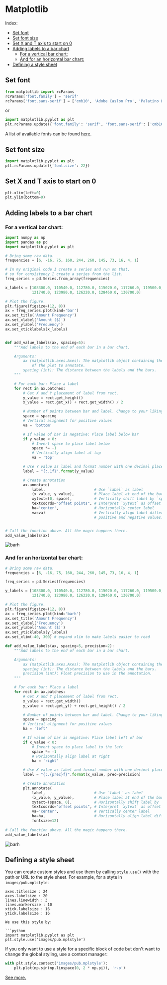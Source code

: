 # Matplotlib

Index: 
- [Set font](#set-font)
- [Set font size](#set-font-size)
- [Set X and T axis to start on 0](#set-x-and-t-axis-to-start-on-0)
- [Adding labels to a bar chart](#adding-labels-to-a-bar-chart)
  * [For a vertical bar chart:](#for-a-vertical-bar-chart-)
  * [And for an horizontal bar chart:](#and-for-an-horizontal-bar-chart-)
- [Defining a style sheet](#defining-a-style-sheet)


## Set font

```python
from matplotlib import rcParams
rcParams['font.family'] = 'serif'
rcParams['font.sans-serif'] = ['cmb10', 'Adobe Caslon Pro', 'Palatino Linotype']
```

or 

```python
import matplotlib.pyplot as plt
plt.rcParams.update({'font.family': 'serif', 'font.sans-serif': ['cmb10', 'Adobe Caslon Pro', 'Palatino Linotype']})
```

A list of available fonts can be found [here](http://jonathansoma.com/lede/data-studio/matplotlib/list-all-fonts-available-in-matplotlib-plus-samples/).

## Set font size
```python
import matplotlib.pyplot as plt
plt.rcParams.update({'font.size': 22})
```

## Set X and T axis to start on 0
```python
plt.xlim(left=0)
plt.ylim(bottom=0)
```

## Adding labels to a bar chart

### For a vertical bar chart:

```python
import numpy as np
import pandas as pd
import matplotlib.pyplot as plt

# Bring some raw data.
frequencies = [6, -16, 75, 160, 244, 260, 145, 73, 16, 4, 1]

# In my original code I create a series and run on that,
# so for consistency I create a series from the list.
freq_series = pd.Series.from_array(frequencies)

x_labels = [108300.0, 110540.0, 112780.0, 115020.0, 117260.0, 119500.0,
            121740.0, 123980.0, 126220.0, 128460.0, 130700.0]

# Plot the figure.
plt.figure(figsize=(12, 8))
ax = freq_series.plot(kind='bar')
ax.set_title('Amount Frequency')
ax.set_xlabel('Amount ($)')
ax.set_ylabel('Frequency')
ax.set_xticklabels(x_labels)


def add_value_labels(ax, spacing=5):
    """Add labels to the end of each bar in a bar chart.

    Arguments:
        ax (matplotlib.axes.Axes): The matplotlib object containing the axes
            of the plot to annotate.
        spacing (int): The distance between the labels and the bars.
    """

    # For each bar: Place a label
    for rect in ax.patches:
        # Get X and Y placement of label from rect.
        y_value = rect.get_height()
        x_value = rect.get_x() + rect.get_width() / 2

        # Number of points between bar and label. Change to your liking.
        space = spacing
        # Vertical alignment for positive values
        va = 'bottom'

        # If value of bar is negative: Place label below bar
        if y_value < 0:
            # Invert space to place label below
            space *= -1
            # Vertically align label at top
            va = 'top'

        # Use Y value as label and format number with one decimal place
        label = "{:.1f}".format(y_value)

        # Create annotation
        ax.annotate(
            label,                      # Use `label` as label
            (x_value, y_value),         # Place label at end of the bar
            xytext=(0, space),          # Vertically shift label by `space`
            textcoords="offset points", # Interpret `xytext` as offset in points
            ha='center',                # Horizontally center label
            va=va)                      # Vertically align label differently for
                                        # positive and negative values.


# Call the function above. All the magic happens there.
add_value_labels(ax)
```

![barh](https://i.stack.imgur.com/aUbHd.png)

### And for an horizontal bar chart:

```python
# Bring some raw data.
frequencies = [6, -16, 75, 160, 244, 260, 145, 73, 16, 4, 1]

freq_series = pd.Series(frequencies)

y_labels = [108300.0, 110540.0, 112780.0, 115020.0, 117260.0, 119500.0, 
            121740.0, 123980.0, 126220.0, 128460.0, 130700.0]

# Plot the figure.
plt.figure(figsize=(12, 8))
ax = freq_series.plot(kind='barh')
ax.set_title('Amount Frequency')
ax.set_xlabel('Frequency')
ax.set_ylabel('Amount ($)')
ax.set_yticklabels(y_labels)
ax.set_xlim(-40, 300) # expand xlim to make labels easier to read

def add_value_labels(ax, spacing=5, precision=2):
    """Add labels to the end of each bar in a bar chart.

    Arguments:
        ax (matplotlib.axes.Axes): The matplotlib object containing the axes of the plot to annotate.
        spacing (int): The distance between the labels and the bars.
        precision (int): Float precision to use in the annotation.
    """

    # For each bar: Place a label
    for rect in ax.patches:
        # Get X and Y placement of label from rect.
        x_value = rect.get_width()
        y_value = rect.get_y() + rect.get_height() / 2

        # Number of points between bar and label. Change to your liking.
        space = spacing
        # Vertical alignment for positive values
        ha = 'left'

        # If value of bar is negative: Place label left of bar
        if x_value < 0:
            # Invert space to place label to the left
            space *= -1
            # Horizontally align label at right
            ha = 'right'

        # Use X value as label and format number with one decimal place
        label = "{:.{prec}f}".format(x_value, prec=precision)

        # Create annotation
        plt.annotate(
            label,                      # Use `label` as label
            (x_value, y_value),         # Place label at end of the bar
            xytext=(space, 0),          # Horizontally shift label by `space`
            textcoords="offset points", # Interpret `xytext` as offset in points
            va='center',                # Vertically center label
            ha=ha,                      # Horizontally align label differently for positive and negative values
            fontsize=12)
            
# Call the function above. All the magic happens there.
add_value_labels(ax)
```

![barh](https://i.stack.imgur.com/hkyjD.png)


## Defining a style sheet

You can create custom styles and use them by calling `style.use()` with the path or URL to the style sheet. For example, for a styte in `images/pub.mplstyle`:

```
axes.titlesize : 24
axes.labelsize : 20
lines.linewidth : 3
lines.markersize : 10
xtick.labelsize : 16
ytick.labelsize : 16

We use this style by:

```python
import matplotlib.pyplot as plt
plt.style.use('images/pub.mplstyle')
```

If you only want to use a style for a specific block of code but don't want to change the global styling, use a context manager:

```python
with plt.style.context('images/pub.mplstyle'):
    plt.plot(np.sin(np.linspace(0, 2 * np.pi)), 'r-o')
```

[See more.](https://matplotlib.org/3.5.0/tutorials/introductory/customizing.html)

